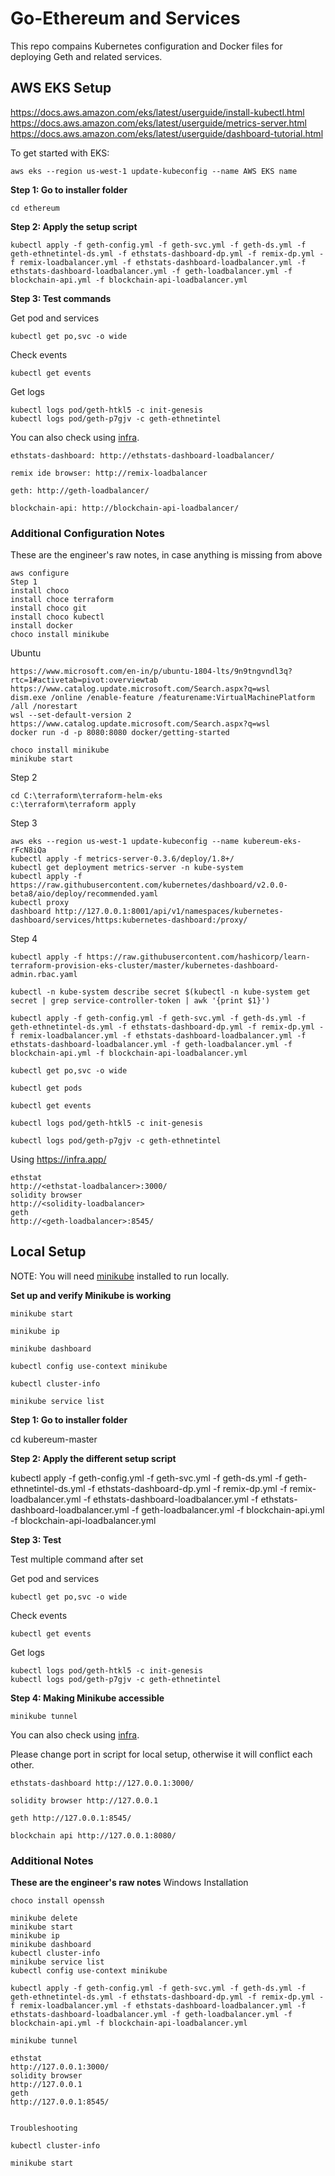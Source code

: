 # Go-Ethereum and Services
This repo compains Kubernetes configuration and Docker files for deploying Geth and related services.

## AWS EKS Setup
https://docs.aws.amazon.com/eks/latest/userguide/install-kubectl.html
https://docs.aws.amazon.com/eks/latest/userguide/metrics-server.html
https://docs.aws.amazon.com/eks/latest/userguide/dashboard-tutorial.html

To get started with EKS:
```
aws eks --region us-west-1 update-kubeconfig --name AWS EKS name
```

**Step 1: Go to installer folder**
```
cd ethereum
```

**Step 2: Apply the setup script**
```
kubectl apply -f geth-config.yml -f geth-svc.yml -f geth-ds.yml -f geth-ethnetintel-ds.yml -f ethstats-dashboard-dp.yml -f remix-dp.yml -f remix-loadbalancer.yml -f ethstats-dashboard-loadbalancer.yml -f ethstats-dashboard-loadbalancer.yml -f geth-loadbalancer.yml -f blockchain-api.yml -f blockchain-api-loadbalancer.yml
```

**Step 3: Test commands**

Get pod and services
```
kubectl get po,svc -o wide
```

Check events
```
kubectl get events
```

Get logs
```
kubectl logs pod/geth-htkl5 -c init-genesis
kubectl logs pod/geth-p7gjv -c geth-ethnetintel
```

You can also check using [infra](https://infra.app/). 

```
ethstats-dashboard: http://ethstats-dashboard-loadbalancer/

remix ide browser: http://remix-loadbalancer

geth: http://geth-loadbalancer/

blockchain-api: http://blockchain-api-loadbalancer/
```

### Additional Configuration Notes
These are the engineer's raw notes, in case anything is missing from above
```
aws configure 
Step 1
install choco
install choce terraform
install choco git
install choco kubectl
install docker
choco install minikube
```

Ubuntu   
```
https://www.microsoft.com/en-in/p/ubuntu-1804-lts/9n9tngvndl3q?rtc=1#activetab=pivot:overviewtab
https://www.catalog.update.microsoft.com/Search.aspx?q=wsl
dism.exe /online /enable-feature /featurename:VirtualMachinePlatform /all /norestart
wsl --set-default-version 2
https://www.catalog.update.microsoft.com/Search.aspx?q=wsl
docker run -d -p 8080:8080 docker/getting-started
```
```
choco install minikube
minikube start
```

Step 2
```
cd C:\terraform\terraform-helm-eks
c:\terraform\terraform apply
```

Step 3
```
aws eks --region us-west-1 update-kubeconfig --name kubereum-eks-rFcN8iQa
kubectl apply -f metrics-server-0.3.6/deploy/1.8+/
kubectl get deployment metrics-server -n kube-system
kubectl apply -f https://raw.githubusercontent.com/kubernetes/dashboard/v2.0.0-beta8/aio/deploy/recommended.yaml
kubectl proxy
dashboard http://127.0.0.1:8001/api/v1/namespaces/kubernetes-dashboard/services/https:kubernetes-dashboard:/proxy/
```

Step 4

```
kubectl apply -f https://raw.githubusercontent.com/hashicorp/learn-terraform-provision-eks-cluster/master/kubernetes-dashboard-admin.rbac.yaml

kubectl -n kube-system describe secret $(kubectl -n kube-system get secret | grep service-controller-token | awk '{print $1}')

kubectl apply -f geth-config.yml -f geth-svc.yml -f geth-ds.yml -f geth-ethnetintel-ds.yml -f ethstats-dashboard-dp.yml -f remix-dp.yml -f remix-loadbalancer.yml -f ethstats-dashboard-loadbalancer.yml -f ethstats-dashboard-loadbalancer.yml -f geth-loadbalancer.yml -f blockchain-api.yml -f blockchain-api-loadbalancer.yml

kubectl get po,svc -o wide

kubectl get pods

kubectl get events

kubectl logs pod/geth-htkl5 -c init-genesis

kubectl logs pod/geth-p7gjv -c geth-ethnetintel
```

Using https://infra.app/
```
ethstat
http://<ethstat-loadbalancer>:3000/
solidity browser
http://<solidity-loadbalancer>
geth
http://<geth-loadbalancer>:8545/
```

## Local Setup

NOTE: You will need [minikube](https://v1-18.docs.kubernetes.io/docs/tasks/tools/install-minikube/) installed to run locally.

**Set up and verify Minikube is working**
```
minikube start

minikube ip

minikube dashboard

kubectl config use-context minikube

kubectl cluster-info

minikube service list
```

**Step 1: Go to installer folder**

cd kubereum-master

**Step 2: Apply the different setup script**

kubectl apply -f geth-config.yml -f geth-svc.yml -f geth-ds.yml -f geth-ethnetintel-ds.yml -f ethstats-dashboard-dp.yml -f remix-dp.yml -f remix-loadbalancer.yml -f ethstats-dashboard-loadbalancer.yml -f ethstats-dashboard-loadbalancer.yml -f geth-loadbalancer.yml -f blockchain-api.yml -f blockchain-api-loadbalancer.yml

**Step 3: Test**

Test multiple command after set

Get pod and services
```
kubectl get po,svc -o wide
```

Check events
```
kubectl get events
```

Get logs
```
kubectl logs pod/geth-htkl5 -c init-genesis
kubectl logs pod/geth-p7gjv -c geth-ethnetintel
```

**Step 4: Making Minikube accessible**
```
minikube tunnel
```

You can also check using [infra](https://infra.app/). 

Please change port in script for local setup, otherwise it will conflict each other.
```
ethstats-dashboard http://127.0.0.1:3000/

solidity browser http://127.0.0.1

geth http://127.0.0.1:8545/

blockchain api http://127.0.0.1:8080/
```

### Additional Notes
**These are the engineer's raw notes**
Windows Installation
```
choco install openssh

minikube delete
minikube start
minikube ip
minikube dashboard
kubectl cluster-info
minikube service list
kubectl config use-context minikube

kubectl apply -f geth-config.yml -f geth-svc.yml -f geth-ds.yml -f geth-ethnetintel-ds.yml -f ethstats-dashboard-dp.yml -f remix-dp.yml -f remix-loadbalancer.yml -f ethstats-dashboard-loadbalancer.yml -f ethstats-dashboard-loadbalancer.yml -f geth-loadbalancer.yml -f blockchain-api.yml -f blockchain-api-loadbalancer.yml

minikube tunnel

ethstat
http://127.0.0.1:3000/
solidity browser
http://127.0.0.1
geth
http://127.0.0.1:8545/


Troubleshooting

kubectl cluster-info

minikube start
```